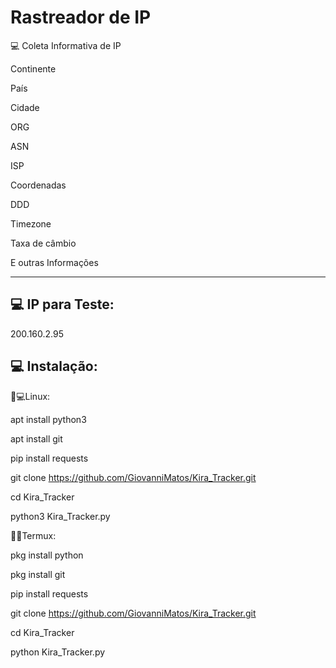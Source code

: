 # Rastreador de IP
💻 Coleta Informativa de IP

Continente

País

Cidade

ORG

ASN

ISP

Coordenadas

DDD

Timezone

Taxa de câmbio 

E outras Informações

-------------------------

💻 IP para Teste:
-----
200.160.2.95


💻 Instalação:
-----
🐧💻Linux:

apt install python3

apt install git

pip install requests

git clone https://github.com/GiovanniMatos/Kira_Tracker.git

cd Kira_Tracker

python3 Kira_Tracker.py


🐧📱Termux:

pkg install python

pkg install git

pip install requests

git clone https://github.com/GiovanniMatos/Kira_Tracker.git

cd Kira_Tracker

python Kira_Tracker.py
